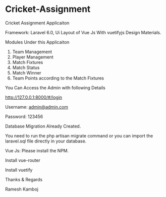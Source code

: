 # Cricket-Assignment
Cricket Assignment Applicaiton

Framework: Laravel 6.0, Ui Layout of Vue Js With vuetifyjs Design Materials.

Modules Under this Applicaiton

1. Team Management
2. Player Management
3. Match Fixtures
4. Match Status
5. Match Winner
6. Team Points according to the Match Fixtures

You Can Access the Admin with following Details

http://127.0.0.1:8000/#/login

Username: admin@admin.com

Password: 123456

Database Migration Already Created.

You need to run the php artisan migrate command or you can import the laravel.sql file directly in your database.

Vue Js:
Please install the NPM.

Install vue-router

Install vuetify

Thanks & Regards

Ramesh Kamboj

